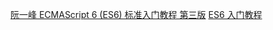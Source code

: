 
[阮一峰 ECMAScript 6 (ES6) 标准入门教程 第三版](https://www.bookstack.cn/read/es6-3rd/sidebar.md)
[ES6 入门教程](https://es6.ruanyifeng.com/#docs/module)